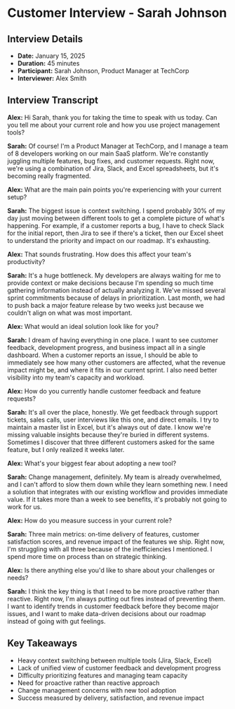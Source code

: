 # Customer Interview - Sarah Johnson

## Interview Details
- **Date:** January 15, 2025
- **Duration:** 45 minutes
- **Participant:** Sarah Johnson, Product Manager at TechCorp
- **Interviewer:** Alex Smith

## Interview Transcript

**Alex:** Hi Sarah, thank you for taking the time to speak with us today. Can you tell me about your current role and how you use project management tools?

**Sarah:** Of course! I'm a Product Manager at TechCorp, and I manage a team of 8 developers working on our main SaaS platform. We're constantly juggling multiple features, bug fixes, and customer requests. Right now, we're using a combination of Jira, Slack, and Excel spreadsheets, but it's becoming really fragmented.

**Alex:** What are the main pain points you're experiencing with your current setup?

**Sarah:** The biggest issue is context switching. I spend probably 30% of my day just moving between different tools to get a complete picture of what's happening. For example, if a customer reports a bug, I have to check Slack for the initial report, then Jira to see if there's a ticket, then our Excel sheet to understand the priority and impact on our roadmap. It's exhausting.

**Alex:** That sounds frustrating. How does this affect your team's productivity?

**Sarah:** It's a huge bottleneck. My developers are always waiting for me to provide context or make decisions because I'm spending so much time gathering information instead of actually analyzing it. We've missed several sprint commitments because of delays in prioritization. Last month, we had to push back a major feature release by two weeks just because we couldn't align on what was most important.

**Alex:** What would an ideal solution look like for you?

**Sarah:** I dream of having everything in one place. I want to see customer feedback, development progress, and business impact all in a single dashboard. When a customer reports an issue, I should be able to immediately see how many other customers are affected, what the revenue impact might be, and where it fits in our current sprint. I also need better visibility into my team's capacity and workload.

**Alex:** How do you currently handle customer feedback and feature requests?

**Sarah:** It's all over the place, honestly. We get feedback through support tickets, sales calls, user interviews like this one, and direct emails. I try to maintain a master list in Excel, but it's always out of date. I know we're missing valuable insights because they're buried in different systems. Sometimes I discover that three different customers asked for the same feature, but I only realized it weeks later.

**Alex:** What's your biggest fear about adopting a new tool?

**Sarah:** Change management, definitely. My team is already overwhelmed, and I can't afford to slow them down while they learn something new. I need a solution that integrates with our existing workflow and provides immediate value. If it takes more than a week to see benefits, it's probably not going to work for us.

**Alex:** How do you measure success in your current role?

**Sarah:** Three main metrics: on-time delivery of features, customer satisfaction scores, and revenue impact of the features we ship. Right now, I'm struggling with all three because of the inefficiencies I mentioned. I spend more time on process than on strategic thinking.

**Alex:** Is there anything else you'd like to share about your challenges or needs?

**Sarah:** I think the key thing is that I need to be more proactive rather than reactive. Right now, I'm always putting out fires instead of preventing them. I want to identify trends in customer feedback before they become major issues, and I want to make data-driven decisions about our roadmap instead of going with gut feelings.

## Key Takeaways

- Heavy context switching between multiple tools (Jira, Slack, Excel)
- Lack of unified view of customer feedback and development progress
- Difficulty prioritizing features and managing team capacity
- Need for proactive rather than reactive approach
- Change management concerns with new tool adoption
- Success measured by delivery, satisfaction, and revenue impact
